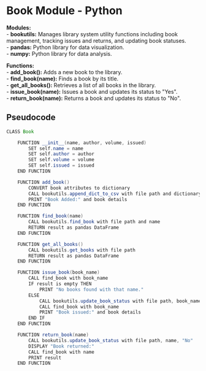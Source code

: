 # Book Module - Python

**Modules:**\
    - **bookutils:** Manages library system utility functions including book management, tracking issues and returns, and updating book statuses.\
    - **pandas:** Python library for data visualization.\
    - **numpy:** Python library for data analysis.

**Functions:**\
    - **add_book():** Adds a new book to the library.\
    - **find_book(name):** Finds a book by its title.\
    - **get_all_books():** Retrieves a list of all books in the library.\
    - **issue_book(name):** Issues a book and updates its status to "Yes".\
    - **return_book(name):** Returns a book and updates its status to "No".


## Pseudocode

```java
CLASS Book

    FUNCTION __init__(name, author, volume, issued)
        SET self.name = name
        SET self.author = author
        SET self.volume = volume
        SET self.issued = issued
    END FUNCTION

    FUNCTION add_book()
        CONVERT book attributes to dictionary
        CALL bookutils.append_dict_to_csv with file path and dictionary
        PRINT "Book Added:" and book details
    END FUNCTION

    FUNCTION find_book(name)
        CALL bookutils.find_book with file path and name
        RETURN result as pandas DataFrame
    END FUNCTION

    FUNCTION get_all_books()
        CALL bookutils.get_books with file path
        RETURN result as pandas DataFrame
    END FUNCTION

    FUNCTION issue_book(book_name)
        CALL find_book with book_name
        IF result is empty THEN
            PRINT "No books found with that name."
        ELSE
            CALL bookutils.update_book_status with file path, book_name, "Yes"
            CALL find_book with book_name
            PRINT "Book issued:" and book details
        END IF
    END FUNCTION

    FUNCTION return_book(name)
        CALL bookutils.update_book_status with file path, name, "No"
        DISPLAY "Book returned:"
        CALL find_book with name
        PRINT result
    END FUNCTION
```